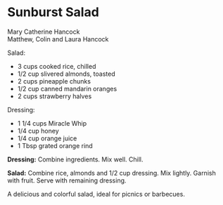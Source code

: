# Sunburst Salad

Mary Catherine Hancock<br/>
Matthew, Colin and Laura Hancock

Salad:

- 3 cups cooked rice, chilled
- 1/2 cup slivered almonds, toasted
- 2 cups pineapple chunks
- 1/2 cup canned mandarin oranges
- 2 cups strawberry halves

Dressing:

- 1 1/4 cups Miracle Whip
- 1/4 cup honey
- 1/4 cup orange juice
- 1 Tbsp grated orange rind

**Dressing:** Combine ingredients. Mix well. Chill.

**Salad:** Combine rice, almonds and 1/2 cup dressing. Mix lightly. Garnish with fruit. Serve with remaining dressing.

A delicious and colorful salad, ideal for picnics or barbecues.